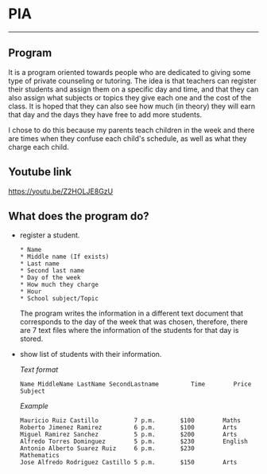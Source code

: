 # PIA
- - - -
## Program

It is a program oriented towards people who are dedicated to giving some type of private counseling or tutoring. The idea is that teachers can register their students and assign them on a specific day and time, and that they can also assign what subjects or topics they give each one and the cost of the class. It is hoped that they can also see how much (in theory) they will earn that day and the days they have free to add more students.

I chose to do this because my parents teach children in the week and there are times when they confuse each child's schedule, as well as what they charge each child.

## Youtube link
   https://youtu.be/Z2HOLJE8GzU
   
## What does the program do?

   * register a student.
      ```
      * Name
      * Middle name (If exists)
      * Last name
      * Second last name
      * Day of the week
      * How much they charge
      * Hour
      * School subject/Topic
      ```
      The program writes the information in a different text document that corresponds to the day of the week that was chosen, therefore, there are 7 text files where the    information of the students for that day is stored.
   * show list of students with their information.
     
      *Text format*
       ```
      Name MiddleName LastName SecondLastname         Time        Price       Subject
      ```
      *Example*
       ```
       Mauricio Ruiz Castillo          7 p.m.		$100		Maths
       Roberto Jimenez Ramirez         6 p.m.		$100		Arts
       Miguel Ramirez Sanchez          5 p.m.		$200		Arts
       Alfredo Torres Dominguez        5 p.m.		$230		English
       Antonio Alberto Suarez Ruiz     6 p.m.		$230		Mathematics
       Jose Alfredo Rodriguez Castillo 5 p.m.		$150		Arts
      ```
      
      
             


